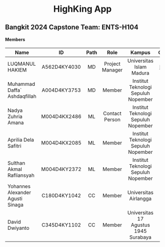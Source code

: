 <h1 align="center">
  HighKing App
</h1>
<h2 align="center>
  Booking Hiking Trip in Indonesia  
</h2>
<h3 align="center">
  Bangkit 2024 Capstone Team: ENTS-H104
</h3>


#### Members
| Name                             | ID           | Path  | Role           | Kampus                               | Github                                                     |
| -------------------------------- |:------------:|:-----:| :------------: | :----------------------------------: |:----------------------------------------------------------:|
| LUQMANUL HAKIEM                  | A562D4KY4030 | MD    | Project Manager| Universitas Islam Madura             | [hyelqi](https://github.com/luqmanulhakiem/luqmanulhakiem) |
| Muhammad Daffa` Ashdaqfillah     | A004D4KY3753 | MD    | Member         | Institut Teknologi Sepuluh Nopember  |                                                            |
| Nadya Zuhria Amana               | M004D4KX2486 | ML    | Contact Person | Institut Teknologi Sepuluh Nopember  |                                                            |
| Aprilia Dela Safitri             | M004D4KX2085 | ML    | Member         | Institut Teknologi Sepuluh Nopember  |                                                            |
| Sulthan Akmal Rafliansyah        | M004D4KY2372 | ML    | Member         | Institut Teknologi Sepuluh Nopember  |                                                            |
| Yohannes Alexander Agusti Sinaga | C180D4KY1042 | CC    | Member         | Universitas Airlangga                |                                                            |
| David Dwiyanto                   | C345D4KY1102 | CC    | Member         | Universitas 17 Agustus 1945 Surabaya |                                                            |
